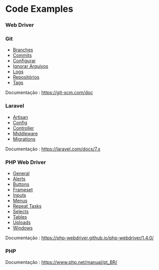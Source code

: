# Code Examples

### Web Driver

### Git

* [Branches](https://github.com/luanloose/Examples/blob/master/Git/Branches.md)
* [Commits](https://github.com/luanloose/Examples/blob/master/Git/Commits.md)
* [Configurar](https://github.com/luanloose/Examples/blob/master/Git/Configurar.md)
* [Ignorar Arquivos](https://github.com/luanloose/Examples/blob/master/Git/ignorar-arquivos.md)
* [Logs](https://github.com/luanloose/Examples/blob/master/Git/Log.md)
* [Repositórios](https://github.com/luanloose/Examples/blob/master/Git/Repositorios.md)
* [Tags](https://github.com/luanloose/Examples/blob/master/Git/Tags.md)

Documentação : https://git-scm.com/doc

### Laravel

* [Artisan](https://github.com/luanloose/Examples/blob/master/Laravel%20-%20PHP/Artisan.md)
* [Config](https://github.com/luanloose/Examples/blob/master/Laravel%20-%20PHP/Config.md)
* [Controller](https://github.com/luanloose/Examples/blob/master/Laravel%20-%20PHP/Controler.md)
* [Middleware](https://github.com/luanloose/Examples/blob/master/Laravel%20-%20PHP/Middleware.md)
* [Migrations](https://github.com/luanloose/Examples/blob/master/Laravel%20-%20PHP/Controler.md)

Documentação : https://laravel.com/docs/7.x

### PHP Web Driver

* [General](https://github.com/luanloose/Examples/blob/master/Selenium%20WebDriver%20PHP-Laravel/1-general-examples.md)
* [Alerts](https://github.com/luanloose/Examples/blob/master/Selenium%20WebDriver%20PHP-Laravel/Alerts.md)
* [Buttons](https://github.com/luanloose/Examples/blob/master/Selenium%20WebDriver%20PHP-Laravel/Buttons.md)
* [Frameset](https://github.com/luanloose/Examples/blob/master/Selenium%20WebDriver%20PHP-Laravel/Frameset.md)
* [Inputs](https://github.com/luanloose/Examples/blob/master/Selenium%20WebDriver%20PHP-Laravel/Inputs.md)
* [Menus](https://github.com/luanloose/Examples/blob/master/Selenium%20WebDriver%20PHP-Laravel/Menus.md)
* [Repeat Tasks](https://github.com/luanloose/Examples/blob/master/Selenium%20WebDriver%20PHP-Laravel/repeat-tasks.md)
* [Selects](https://github.com/luanloose/Examples/blob/master/Selenium%20WebDriver%20PHP-Laravel/Selects.md)
* [Tables](https://github.com/luanloose/Examples/blob/master/Selenium%20WebDriver%20PHP-Laravel/Tables.md)
* [Uploads](https://github.com/luanloose/Examples/blob/master/Selenium%20WebDriver%20PHP-Laravel/Uploads.md)
* [Windows](https://github.com/luanloose/Examples/blob/master/Selenium%20WebDriver%20PHP-Laravel/Windows.md)

Documentação : https://php-webdriver.github.io/php-webdriver/1.4.0/

### PHP

Documentação : https://www.php.net/manual/pt_BR/
